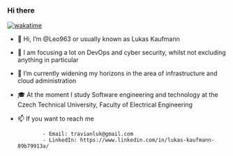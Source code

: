 ### Hi there

[![wakatime](https://wakatime.com/badge/user/a16a7018-0463-41d6-8a0a-ff3dfb3aeb82.svg)](https://wakatime.com/@a16a7018-0463-41d6-8a0a-ff3dfb3aeb82)

- 👋 Hi, I’m @Leo963 or usually known as Lukas Kaufmann
- 👀 I am focusing a lot on DevOps and cyber security, whilst not excluding anything in particular 
- 🌱 I’m currently widening my horizons in the area of infrastructure and cloud administration
- 🎓 At the moment I study Software engineering and technology at the Czech Technical University, Faculty of Electrical Engineering
- 📫 If you want to reach me

              - Email: travianluk@gmail.com
              - LinkedIn: https://www.linkedin.com/in/lukas-kaufmann-89b79913a/
<!---
Leo963/Leo963 is a ✨ special ✨ repository because its `README.md` (this file) appears on your GitHub profile.
You can click the Preview link to take a look at your changes.
--->
